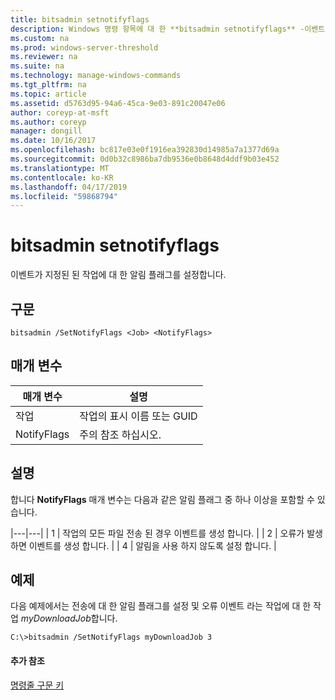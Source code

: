 ```yaml
---
title: bitsadmin setnotifyflags
description: Windows 명령 항목에 대 한 **bitsadmin setnotifyflags** -이벤트가 지정된 된 된 작업에 대 한 알림 플래그를 설정 합니다.
ms.custom: na
ms.prod: windows-server-threshold
ms.reviewer: na
ms.suite: na
ms.technology: manage-windows-commands
ms.tgt_pltfrm: na
ms.topic: article
ms.assetid: d5763d95-94a6-45ca-9e03-891c20047e06
author: coreyp-at-msft
ms.author: coreyp
manager: dongill
ms.date: 10/16/2017
ms.openlocfilehash: bc817e03e0f1916ea392830d14985a7a1377d69a
ms.sourcegitcommit: 0d0b32c8986ba7db9536e0b8648d4ddf9b03e452
ms.translationtype: MT
ms.contentlocale: ko-KR
ms.lasthandoff: 04/17/2019
ms.locfileid: "59868794"
---
```

# <a name="bitsadmin-setnotifyflags"></a>bitsadmin setnotifyflags

이벤트가 지정된 된 작업에 대 한 알림 플래그를 설정합니다.

## <a name="syntax"></a>구문

```
bitsadmin /SetNotifyFlags <Job> <NotifyFlags>
```

## <a name="parameters"></a>매개 변수

|매개 변수|설명|
|---------|-----------|
|작업|작업의 표시 이름 또는 GUID|
|NotifyFlags|주의 참조 하십시오.|

## <a name="remarks"></a>설명

합니다 **NotifyFlags** 매개 변수는 다음과 같은 알림 플래그 중 하나 이상을 포함할 수 있습니다.

|---|---| | 1 | 작업의 모든 파일 전송 된 경우 이벤트를 생성 합니다. | | 2 | 오류가 발생 하면 이벤트를 생성 합니다. | | 4 | 알림을 사용 하지 않도록 설정 합니다. |

## <a name="BKMK_examples"></a>예제

다음 예제에서는 전송에 대 한 알림 플래그를 설정 및 오류 이벤트 라는 작업에 대 한 작업 *myDownloadJob*합니다.
```
C:\>bitsadmin /SetNotifyFlags myDownloadJob 3
```

#### <a name="additional-references"></a>추가 참조

[명령줄 구문 키](command-line-syntax-key.md)